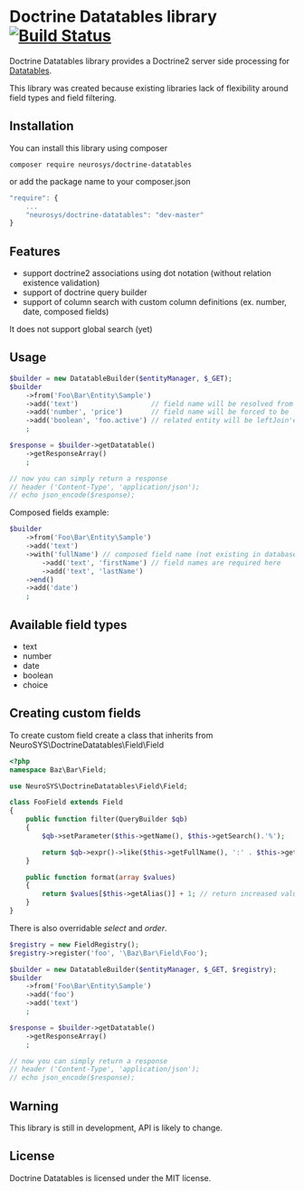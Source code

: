 Doctrine Datatables library  [![Build Status](https://travis-ci.org/neurosys-pl/doctrine-datatables.png)](https://travis-ci.org/neurosys-pl/doctrine-datatables)
===========================

Doctrine Datatables library provides a Doctrine2 server side processing for [Datatables](http://datatables.net/).

This library was created because existing libraries lack of flexibility around field types and field filtering.

Installation
------------

You can install this library using composer

```
composer require neurosys/doctrine-datatables
```

or add the package name to your composer.json

```js
"require": {
    ...
    "neurosys/doctrine-datatables": "dev-master"
}
```

Features
--------
 * support doctrine2 associations using dot notation (without relation existence validation)
 * support of doctrine query builder
 * support of column search with custom column definitions (ex. number, date, composed fields)

It does not support global search (yet)

Usage
-----

```php
$builder = new DatatableBuilder($entityManager, $_GET);
$builder
    ->from('Foo\Bar\Entity\Sample')
    ->add('text')                  // field name will be resolved from request (mDataProp_X)
    ->add('number', 'price')       // field name will be forced to be 'price'
    ->add('boolean', 'foo.active') // related entity will be leftJoin'ed and field 'active' will be fetched
    ;

$response = $builder->getDatatable()
    ->getResponseArray()
    ;

// now you can simply return a response
// header ('Content-Type', 'application/json');
// echo json_encode($response);
```

Composed fields example:

```php
$builder
    ->from('Foo\Bar\Entity\Sample')
    ->add('text')
    ->with('fullName') // composed field name (not existing in database)
        ->add('text', 'firstName') // field names are required here
        ->add('text', 'lastName')
    ->end()
    ->add('date')
    ;
```

Available field types
---------------------

 * text
 * number
 * date
 * boolean
 * choice

Creating custom fields
----------------------
To create custom field create a class that inherits from NeuroSYS\DoctrineDatatables\Field\Field
```php
<?php
namespace Baz\Bar\Field;

use NeuroSYS\DoctrineDatatables\Field\Field;

class FooField extends Field
{
    public function filter(QueryBuilder $qb)
    {
        $qb->setParameter($this->getName(), $this->getSearch().'%');

        return $qb->expr()->like($this->getFullName(), ':' . $this->getName()); // return Expr
    }

    public function format(array $values)
    {
        return $values[$this->getAlias()] + 1; // return increased value
    }
}
```
There is also overridable *select* and *order*.

```php
$registry = new FieldRegistry();
$registry->register('foo', '\Baz\Bar\Field\Foo');

$builder = new DatatableBuilder($entityManager, $_GET, $registry);
$builder
    ->from('Foo\Bar\Entity\Sample')
    ->add('foo')
    ->add('text')
    ;

$response = $builder->getDatatable()
    ->getResponseArray()
    ;

// now you can simply return a response
// header ('Content-Type', 'application/json');
// echo json_encode($response);
```

Warning
-------

This library is still in development, API is likely to change.

License
-------

Doctrine Datatables is licensed under the MIT license.
